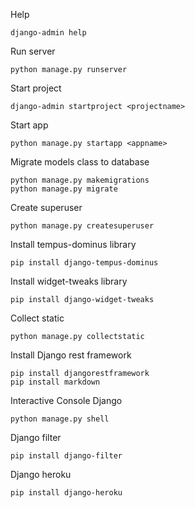 Help
```
django-admin help

```

Run server
```
python manage.py runserver

```

Start project
```
django-admin startproject <projectname>

```

Start app
```
python manage.py startapp <appname>

```

Migrate models class to database
```
python manage.py makemigrations
python manage.py migrate

```

Create superuser 
```
python manage.py createsuperuser

```

Install tempus-dominus library 
```
pip install django-tempus-dominus

```

Install widget-tweaks library
```
pip install django-widget-tweaks

```

Collect static
```
python manage.py collectstatic

```

Install Django rest framework
```
pip install djangorestframework
pip install markdown

```

Interactive Console Django
```
python manage.py shell

```

Django filter
```
pip install django-filter

```

Django heroku
```
pip install django-heroku

```

